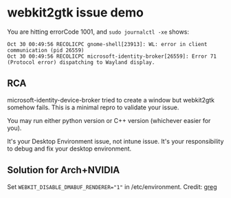 # webkit2gtk issue demo

You are hitting errorCode 1001, and `sudo journalctl -xe` shows:

```
Oct 30 00:49:56 RECOLICPC gnome-shell[23913]: WL: error in client communication (pid 26559)
Oct 30 00:49:56 RECOLICPC microsoft-identity-broker[26559]: Error 71 (Protocol error) dispatching to Wayland display.
```

## RCA

microsoft-identity-device-broker tried to create a window but webkit2gtk somehow fails. This is a minimal repro to validate your issue.

You may run either python version or C++ version (whichever easier for you).

It's your Desktop Environment issue, not intune issue. It's your responsibility to debug and fix your desktop environment.

## Solution for Arch+NVIDIA

Set `WEBKIT_DISABLE_DMABUF_RENDERER="1"` in /etc/environment. Credit: [greg](https://git.recolic.net/root/microsoft-intune-archlinux/-/issues/2)
